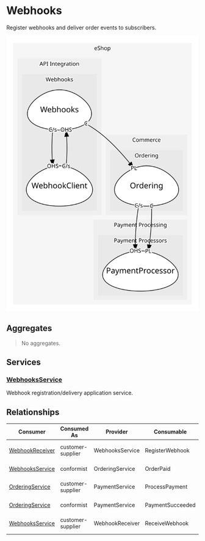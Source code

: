 

# Webhooks
Register webhooks and deliver order events to subscribers.

![contextmap](./contextmap.svg)

## Aggregates
> No aggregates.
	
## Services

### [WebhooksService](services/webhooks_service/index.md)
Webhook registration/delivery application service.



## Relationships
| Consumer | Consumed As | Provider | Consumable | Provided As |
| --- | --- | --- | --- | --- |
| [WebhookReceiver](../webhook_client/services/webhook_receiver/index.md) | customer-supplier | WebhooksService | RegisterWebhook | open-host-service |
| [WebhooksService](services/webhooks_service/index.md) | conformist | OrderingService | OrderPaid | published-language |
| [OrderingService](../../../../../commerce/subdomains/ordering/boundedcontexts/ordering/services/ordering_service/index.md) | customer-supplier | PaymentService | ProcessPayment | open-host-service |
| [OrderingService](../../../../../commerce/subdomains/ordering/boundedcontexts/ordering/services/ordering_service/index.md) | conformist | PaymentService | PaymentSucceeded | published-language |
| [WebhooksService](services/webhooks_service/index.md) | customer-supplier | WebhookReceiver | ReceiveWebhook | open-host-service |


